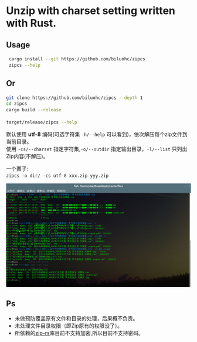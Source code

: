 # Unzip with charset setting written with Rust.

## Usage

```sh
 cargo install --git https://github.com/biluohc/zipcs
 zipcs --help
 ```

## Or
```sh
git clone https://github.com/biluohc/zipcs --depth 1 
cd zipcs 
cargo build --release

target/release/zipcs --help
```
默认使用 **utf-8** 编码(可选字符集 `-h/--help` 可以看到)，依次解压每个zip文件到当前目录。  
使用 `-cs/--charset` 指定字符集,`-o/--outdir` 指定输出目录，`-l/--list` 只列出Zip内容(不解压)。

一个栗子:  
`zipcs -o dir/ -cs utf-8 xxx.zip yyy.zip` 

![zipcs.jpg](https://github.com/biluohc/zipcs/blob/master/zipcs.jpg?raw=true)

## Ps
* 未做预防覆盖原有文件和目录的处理，后果概不负责。
* 未处理文件目录权限（即Zip原有的权限没了）。
* 所依赖的[zip-rs](https://github.com/mvdnes/zip-rs)库目前不支持加密,所以目前不支持密码。
